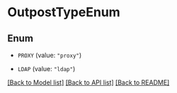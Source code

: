 # OutpostTypeEnum

## Enum


* `PROXY` (value: `"proxy"`)

* `LDAP` (value: `"ldap"`)


[[Back to Model list]](../README.md#documentation-for-models) [[Back to API list]](../README.md#documentation-for-api-endpoints) [[Back to README]](../README.md)


